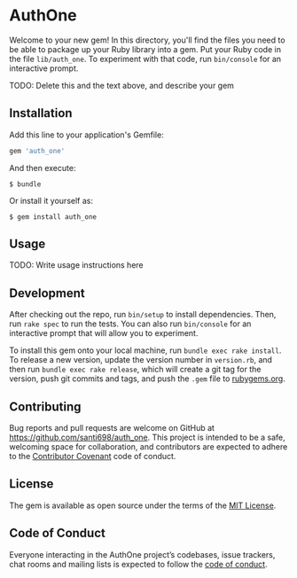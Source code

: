 # AuthOne

Welcome to your new gem! In this directory, you'll find the files you need to be able to package up your Ruby library into a gem. Put your Ruby code in the file `lib/auth_one`. To experiment with that code, run `bin/console` for an interactive prompt.

TODO: Delete this and the text above, and describe your gem

## Installation

Add this line to your application's Gemfile:

```ruby
gem 'auth_one'
```

And then execute:

    $ bundle

Or install it yourself as:

    $ gem install auth_one

## Usage

TODO: Write usage instructions here

## Development

After checking out the repo, run `bin/setup` to install dependencies. Then, run `rake spec` to run the tests. You can also run `bin/console` for an interactive prompt that will allow you to experiment.

To install this gem onto your local machine, run `bundle exec rake install`. To release a new version, update the version number in `version.rb`, and then run `bundle exec rake release`, which will create a git tag for the version, push git commits and tags, and push the `.gem` file to [rubygems.org](https://rubygems.org).

## Contributing

Bug reports and pull requests are welcome on GitHub at https://github.com/santi698/auth_one. This project is intended to be a safe, welcoming space for collaboration, and contributors are expected to adhere to the [Contributor Covenant](http://contributor-covenant.org) code of conduct.

## License

The gem is available as open source under the terms of the [MIT License](http://opensource.org/licenses/MIT).

## Code of Conduct

Everyone interacting in the AuthOne project’s codebases, issue trackers, chat rooms and mailing lists is expected to follow the [code of conduct](https://github.com/[USERNAME]/auth_one/blob/master/CODE_OF_CONDUCT.md).
